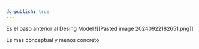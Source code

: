 ```yaml
---
dg-publish: true
---
```

Es el paso anterior al Desing Model
![[Pasted image 20240922182651.png]]

Es mas conceptual y menos concreto